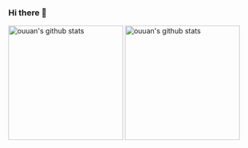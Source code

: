 ### Hi there 👋

<p align="left">
<img alt="ouuan's github stats" height='230' src="https://github-readme-stats.vercel.app/api?username=youz88&show_icons=true&include_all_commits=true">
<img alt="ouuan's github stats" height='230' src="https://github-readme-stats.vercel.app/api/top-langs/?username=youz88">
</p>
